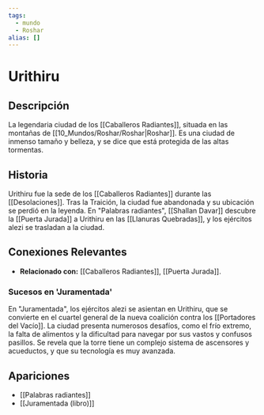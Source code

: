 ```yaml
---
tags:
  - mundo
  - Roshar
alias: []
---
```


# Urithiru

## Descripción
La legendaria ciudad de los [[Caballeros Radiantes]], situada en las montañas de [[10_Mundos/Roshar/Roshar|Roshar]]. Es una ciudad de inmenso tamaño y belleza, y se dice que está protegida de las altas tormentas.

## Historia
Urithiru fue la sede de los [[Caballeros Radiantes]] durante las [[Desolaciones]]. Tras la Traición, la ciudad fue abandonada y su ubicación se perdió en la leyenda. En "Palabras radiantes", [[Shallan Davar]] descubre la [[Puerta Jurada]] a Urithiru en las [[Llanuras Quebradas]], y los ejércitos alezi se trasladan a la ciudad.

## Conexiones Relevantes
* **Relacionado con:** [[Caballeros Radiantes]], [[Puerta Jurada]].

### Sucesos en 'Juramentada'
En "Juramentada", los ejércitos alezi se asientan en Urithiru, que se convierte en el cuartel general de la nueva coalición contra los [[Portadores del Vacío]]. La ciudad presenta numerosos desafíos, como el frío extremo, la falta de alimentos y la dificultad para navegar por sus vastos y confusos pasillos. Se revela que la torre tiene un complejo sistema de ascensores y acueductos, y que su tecnología es muy avanzada.

## Apariciones
* [[Palabras radiantes]]
* [[Juramentada (libro)]]
